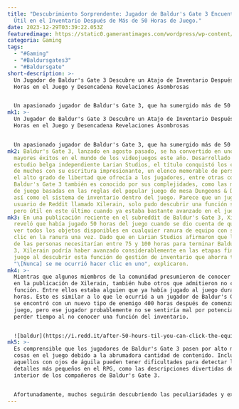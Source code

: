 ```yaml
---
title: "Descubrimiento Sorprendente: Jugador de Baldur's Gate 3 Encuentra Atajo
  Útil en el Inventario Después de Más de 50 Horas de Juego."
date: 2023-12-29T03:39:22.053Z
featuredimage: https://static0.gamerantimages.com/wordpress/wp-content/uploads/2023/12/baldurs-gate-3-inventory-shortcut.jpg?q=50&fit=contain&w=1140&h=&dpr=1.5
categoria: Gaming
tags:
  - "#Gaming"
  - "#Baldursgates3"
  - "#Baldursgate"
short-description: >-
  Un Jugador de Baldur's Gate 3 Descubre un Atajo de Inventario Después de 50+
  Horas en el Juego y Desencadena Revelaciones Asombrosas


  Un apasionado jugador de Baldur's Gate 3, que ha sumergido más de 50 horas en el querido RPG, ha revelado recientemente haber descubierto un atajo de juego muy útil q
mk1: >-
  Un Jugador de Baldur's Gate 3 Descubre un Atajo de Inventario Después de 50+
  Horas en el Juego y Desencadena Revelaciones Asombrosas


  Un apasionado jugador de Baldur's Gate 3, que ha sumergido más de 50 horas en el querido RPG, ha revelado recientemente haber descubierto un atajo de juego muy útil que podría haberle ahorrado mucho tiempo en la gestión de objetos. Después de compartir este descubrimiento en línea, el jugador se dio cuenta de que había otras personas con tiempos de juego aún más largos que también pasaron por alto la función.
mk2: Baldur's Gate 3, lanzado en agosto pasado, se ha convertido en uno de los
  mayores éxitos en el mundo de los videojuegos este año. Desarrollado por el
  estudio belga independiente Larian Studios, el título conquistó los corazones
  de muchos con su escritura impresionante, un elenco memorable de personajes y
  el alto grado de libertad que ofrecía a los jugadores, entre otras cosas.
  Baldur's Gate 3 también es conocido por sus complejidades, como las mecánicas
  de juego basadas en las reglas del popular juego de mesa Dungeons & Dragons,
  así como el sistema de inventario dentro del juego. Parece que un jugador, un
  usuario de Reddit llamado Xilerain, solo pudo descubrir una función simple
  pero útil en este último cuando ya estaba bastante avanzado en el juego.
mk3: En una publicación reciente en el subreddit de Baldur's Gate 3, Xilerain
  reveló que había jugado 50 horas del juego cuando se dio cuenta de que podía
  ver todos los objetos disponibles en cualquier ranura de equipo con solo hacer
  clic en la ranura una vez. Dado que en Larian Studios afirmaron que la mayoría
  de las personas necesitarían entre 75 y 100 horas para terminar Baldur's Gate
  3, Xilerain podría haber avanzado considerablemente en las etapas finales del
  juego al descubrir esta función de gestión de inventario que ahorra tiempo.
  "\[Nunca] se me ocurrió hacer clic en uno", explicaron.
mk4: >-
  Mientras que algunos miembros de la comunidad presumieron de conocer el atajo
  en la publicación de Xilerain, también hubo otros que admitieron no conocer la
  función. Entre ellos estaba alguien que ya había jugado al juego durante 700
  horas. Esto es similar a lo que le ocurrió a un jugador de Baldur's Gate 3 que
  se encontró con un nuevo tipo de enemigo 400 horas después de comenzar el
  juego, pero ese jugador probablemente no se sentiría mal por potencialmente
  perder tiempo al no conocer una función del inventario.


  ![baldur](https://i.redd.it/after-50-hours-til-you-can-click-the-equipped-gear-once-v0-w2rrg46qdw8c1.png?s=c0a965bcbf16c5e67971969c746476894550f0fa "baldur")
mk5: >-
  Es comprensible que los jugadores de Baldur's Gate 3 pasen por alto muchas
  cosas en el juego debido a la abrumadora cantidad de contenido. Incluso
  aquellos con ojos de águila pueden tener dificultades para detectar los
  detalles más pequeños en el RPG, como las descripciones divertidas de la ropa
  interior de los compañeros de Baldur's Gate 3.


  Afortunadamente, muchos seguirán descubriendo las peculiaridades y excentricidades del juego, aunque sea de manera aleatoria. Desde misiones no marcadas en Baldur's Gate 3 hasta algo más técnico, como comportamientos extraños del motor, siempre habrá algo que descubrir en Baldur's Gate 3, ya que el título ofrece una gran cantidad de cosas por encontrar y actividades por hacer.
---
```


